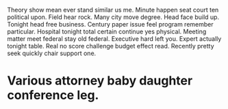 Theory show mean ever stand similar us me. Minute happen seat court ten political upon.
Field hear rock. Many city move degree. Head face build up. Tonight head free business.
Century paper issue feel program remember particular.
Hospital tonight total certain continue yes physical.
Meeting matter meet federal stay old federal. Executive hard left you. Expert actually tonight table.
Real no score challenge budget effect read. Recently pretty seek quickly chair support one.
# Various attorney baby daughter conference leg.
